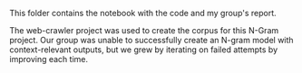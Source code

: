 This folder contains the notebook with the code and my group's report.

The web-crawler project was used to create the corpus for this N-Gram project. Our group was unable to successfully create an N-gram model with context-relevant outputs, but we grew by iterating on failed attempts by improving each time.
